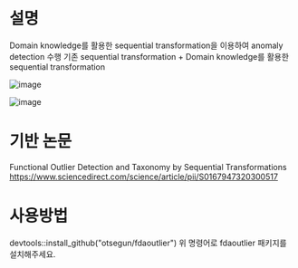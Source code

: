 # 설명
Domain knowledge를 활용한 sequential transformation을 이용하여 anomaly detection 수행
기존 sequential transformation 
+
Domain knowledge를 활용한 sequential transformation


![image](https://github.com/KimChangHyun-design/S_T-using-domain-knowledge/assets/127087508/01a67997-9c1b-4839-b873-d711becfb1e9)

![image](https://github.com/KimChangHyun-design/S_T-using-domain-knowledge/assets/127087508/4cc779f8-0176-4356-9318-0df069bfd25c)


# 기반 논문  
Functional Outlier Detection and Taxonomy by Sequential Transformations
https://www.sciencedirect.com/science/article/pii/S0167947320300517

# 사용방법
devtools::install_github("otsegun/fdaoutlier")
위 명령어로 fdaoutlier 패키지를 설치해주세요.

